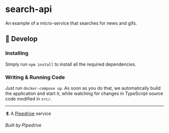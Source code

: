 # search-api

An example of a micro-service that searches for news and gifs.

## 🤘 Develop

### Installing

Simply run `npm install` to install all the required dependencies.

### Writing & Running Code

Just run `docker-compose up`. As soon as you do that, we automatically build the application and
start it, while watching for changes in TypeScript source code modified in `src/`.

---

🏄 A [Pipedrive](https://github.com/pipedrive/workshop) service

_Built by Pipedrive_
